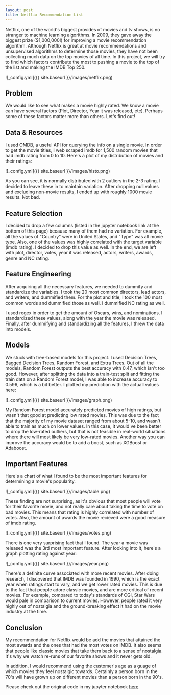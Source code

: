 ```yaml
---
layout: post
title: Netflix Recommendation List
--- 
```


Netflix, one of the world's biggest provides of movies and tv shows, is no stranger to machine learning algorithms. In 2009, they gave away the biggest prize ($1,000,000!) for improving a movie recommendation algorithm. Although Netflix is great at movie recommendations and unsupervised algorithms to determine those movies, they have not been collecting much data on the top movies of all time. In this project, we will try to find which factors contribute the most to pushing a movie to the top of the list and making the IMDB Top 250.

![_config.yml]({{ site.baseurl }}/images/netflix.png)

## Problem

We would like to see what makes a movie highly rated. We know a movie can have several factors (Plot, Director, Year it was released, etc). Perhaps some of these factors matter more than others. Let's find out!

## Data & Resources

I used OMDB, a useful API for querying the info on a single movie. In order to get the movie titles, I web scraped imdb for 1,500 random movies that had imdb rating from 0 to 10. Here's a plot of my distribution of movies and their ratings:

![_config.yml]({{ site.baseurl }}/images/histo.png)

As you can see, it is normally distributed with 2 outliers in the 2-3 rating. I decided to leave these in to maintain variation. After dropping null values and excluding non-movie results, I ended up with roughly 1000 movie results. Not bad.

## Feature Selection

I decided to drop a few columns (listed in the jupyter notebook link at the bottom of this page) because many of them had no variation. For example, all the values of "Country" were in United States, and "Type" was all movie type. Also, one of the values was highly correlated with the target variable (imdb rating). I decided to drop this value as well. In the end, we are left with plot, director, votes, year it was released, actors, writers, awards, genre and NC rating.

## Feature Engineering

After acquiring all the necessary features, we needed to dummify and standardize the variables. I took the 20 most common directors, lead actors, and writers, and dummified them. For the plot and title, I took the 100 most common words and dummified those as well. I dummified NC rating as well.

I used regex in order to get the amount of Oscars, wins, and nominations. I standardized these values, along with the year the movie was released. Finally, after dummifying and standardizing all the features, I threw the data into models.

## Models

We stuck with tree-based models for this project. I used Decision Trees, Bagged Decision Trees, Random Forest, and Extra Trees. Out of all the models, Random Forest outputs the best accuracy with 0.47, which isn't too good. However, after splitting the data into a train-test split and fitting the train data on a Random Forest model, I was able to increase accuracy to 0.596, which is a bit better. I plotted my prediction with the actuall values here:

![_config.yml]({{ site.baseurl }}/images/graph.png)

My Random Forest model accurately predicted movies of high ratings, but wasn't that good at predicting low rated movies. This was due to the fact that the majority of my movie dataset ranged from about 5-10, and wasn't able to train as much on lower values. In this case, it would've been better to drop the low-rated outliers, but that is not feasible in real-world situations where there will most likely be very low-rated movies. Another way you can improve the accuracy would be to add a boost, such as XGBoost or Adaboost.

## Important Features

Here's a chart of what I found to be the most important features for determining a movie's popularity.

![_config.yml]({{ site.baseurl }}/images/table.png)

These finding are not surprising, as it's obvious that most people will vote for their favorite movie, and not really care about taking the time to vote on bad movies. This means that rating is highly correlated with number of votes. Also, the amount of awards the movie recieved were a good measure of imdb rating.

![_config.yml]({{ site.baseurl }}/images/votes.png)

There is one very surprising fact that I found. The year a movie was released was the 3rd most important feature. After looking into it, here's a graph plotting rating against year:

![_config.yml]({{ site.baseurl }}/images/year.png)

There's a definite curve associated with more recent movies. After doing research, I discovered that IMDB was founded in 1990, which is the exact year when ratings start to vary, and we get lower rated movies. This is due to the fact that people adore classic movies, and are more critical of recent movies. For example, compared to today's standards of CGI, Star Wars would pale in comparison to current movies. However, people rated it very highly out of nostalgia and the ground-breaking effect it had on the movie industry at the time.

## Conclusion

My recommendation for Netflix would be add the movies that attained the most awards and the ones that had the most votes on IMDB. It also seems that people like classic movies that take them back to a sense of nostalgia. It's why we watch re-runs of our favorite shows and it never gets old.

In addition, I would recommend using the customer's age as a guage of which movies they feel nostalgic towards. Certainly a person born in the 70's will have grown up on different movies than a person born in the 90's. 

Please check out the original code in my jupyter notebook [here](https://git.generalassemb.ly/mdeguzman827/project-6-apis-randomforests/blob/master/netflix.ipynb)
